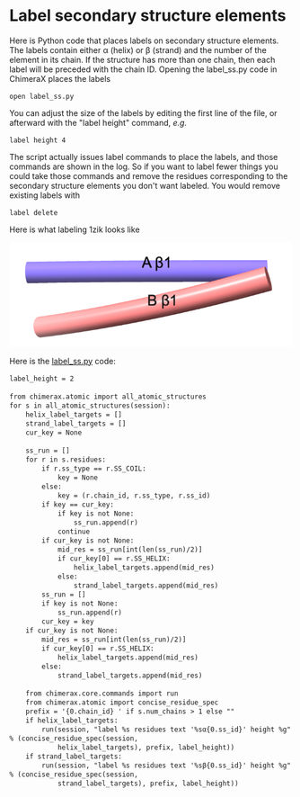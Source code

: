 # Label secondary structure elements

Here is Python code that places labels on secondary structure elements. The labels contain either &alpha; (helix) or &beta; (strand) and the number of the element in its chain.  If the structure has more than one chain, then each label will be preceded with the chain ID.  Opening the label_ss.py code in ChimeraX places the labels

    open label_ss.py

You can adjust the size of the labels by editing the first line of the file, or afterward with the "label height" command, *e.g.*

    label height 4
    
The script actually issues label commands to place the labels, and those commands are shown in the log.  So if you want to label fewer things you could take those commands and remove the residues corresponding to the secondary structure elements you don't want labeled.  You would remove existing labels with

	label delete

Here is what labeling 1zik looks like

<img src="label_ss.png">

Here is the [label_ss.py](label_ss.py) code:

    label_height = 2

    from chimerax.atomic import all_atomic_structures
    for s in all_atomic_structures(session):
        helix_label_targets = []
        strand_label_targets = []
        cur_key = None

        ss_run = []
        for r in s.residues:
            if r.ss_type == r.SS_COIL:
                key = None
            else:
                key = (r.chain_id, r.ss_type, r.ss_id)
            if key == cur_key:
                if key is not None:
                    ss_run.append(r)
                continue
            if cur_key is not None:
                mid_res = ss_run[int(len(ss_run)/2)]
                if cur_key[0] == r.SS_HELIX:
                    helix_label_targets.append(mid_res)
                else:
                    strand_label_targets.append(mid_res)
            ss_run = []
            if key is not None:
                ss_run.append(r)
            cur_key = key
        if cur_key is not None:
            mid_res = ss_run[int(len(ss_run)/2)]
            if cur_key[0] == r.SS_HELIX:
                helix_label_targets.append(mid_res)
            else:
                strand_label_targets.append(mid_res)

        from chimerax.core.commands import run
        from chimerax.atomic import concise_residue_spec
        prefix = '{0.chain_id} ' if s.num_chains > 1 else ""
        if helix_label_targets:
            run(session, "label %s residues text '%sα{0.ss_id}' height %g" % (concise_residue_spec(session,
                helix_label_targets), prefix, label_height))
        if strand_label_targets:
            run(session, "label %s residues text '%sβ{0.ss_id}' height %g" % (concise_residue_spec(session,
                strand_label_targets), prefix, label_height))
